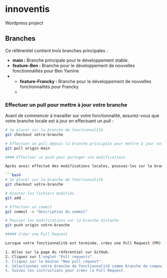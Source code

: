 # innoventis
Wordpress project

## Branches

Ce référentiel contient trois branches principales :

- **main :** Branche principale pour le développement stable.
- **feature-Ben :** Branche pour le développement de nouvelles fonctionnalités pour Ben Yamine
- - **feature-Francky :** Branche pour le développement de nouvelles fonctionnalités pour Francky
  - 
### Effectuer un pull pour mettre à jour votre branche

Avant de commencer à travailler sur votre fonctionnalité, assurez-vous que votre branche locale est à jour en effectuant un pull :

```bash
# Se placer sur la branche de fonctionnalité
git checkout votre-branche

# Effectuer un pull depuis la branche principale pour mettre à jour votre propre branche
git pull origin main

#### Effectuer un push pour partager vos modifications 

Après avoir effectué des modifications locales, poussez-les sur la branche distante avec la commande suivante :

```bash
# Se placer sur la branche de fonctionnalité
git checkout votre-branche

# Ajouter les fichiers modifiés
git add .

# Effectuer un commit
git commit -m "Description du commit"

# Pousser les modifications sur la branche distante
git push origin votre-branche

##### Créer une Pull Request

Lorsque votre fonctionnalité est terminée, créez une Pull Request (PR) pour demander la fusion de votre branche de fonctionnalité dans la branche principale :

1. Allez sur la page du référentiel sur GitHub.
2. Cliquez sur l'onglet "Pull requests".
3. Cliquez sur le bouton "New pull request".
4. Sélectionnez votre branche de fonctionnalité comme branche de comparaison.
5. Suivez les instructions pour créer la Pull Request.


